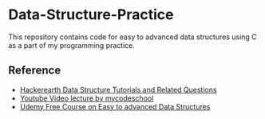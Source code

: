 # Data-Structure-Practice
This repository contains code for easy to advanced data structures using C as a part of my programming practice.

<h2>Reference</h2>
<ul>
<li><a href="https://www.hackerearth.com/practice/data-structures/arrays/1-d/tutorial/">Hackerearth Data Structure Tutorials and Related Questions</a></li>
<li><a href="https://www.youtube.com/playlist?list=PL2_aWCzGMAwI3W_JlcBbtYTwiQSsOTa6P">Youtube Video lecture by mycodeschool</a></li>
<li><a href="https://www.udemy.com/course/introduction-to-data-structures/learn/lecture/7260674#overview">Udemy Free Course on Easy to advanced Data Structures</a></li>
</ul>
